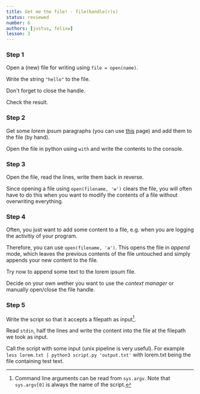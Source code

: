 ```yaml
---
title: Get me the file! - file(handle(r)s)
status: reviewed
number: 6
authors: [justus, felixw]
lesson: 3
---
```


### Step 1

Open a (new) file for writing using `file = open(name)`.

Write the string `"hello"` to the file.

Don't forget to close the handle.

Check the result.

### Step 2

Get some _lorem ipsum_ paragraphs (you can use [this](http://www.loremipsum.de) page) and add them to the file (by hand).

Open the file in python using `with` and write the contents to the console.

### Step 3

Open the file, read the lines, write them back in reverse.

Since opening a file using `open(filename, 'w')` clears the file, you will often have to do this when you want to modify the contents of a file without overwriting everything.

### Step 4

Often, you just want to add some content to a file, e.g. when you are logging the activitiy of your program.

Therefore, you can use `open(filename, 'a')`. This opens the file in _append_ mode, which leaves the previous contents of the file untouched and simply appends your new content to the file.

Try now to append some text to the lorem ipsum file.

Decide on your own wether you want to use the _context manager_ or manually open/close the file handle.

### Step 5

Write the script so that it accepts a filepath as input[^args].

[^args]:
    Command line arguments can be read from `sys.argv`. Note that `sys.argv[0]` is always the name of the script.

Read `stdin`, half the lines and write the content into the file at the filepath we took as input.

Call the script with some input (unix pipeline is very useful). For example `less lorem.txt | python3 script.py 'output.txt'` with lorem.txt being the file containing test text.
